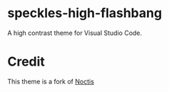# speckles-high-flashbang

A high contrast theme for Visual Studio Code. 

# Credit

This theme is a fork of [Noctis](https://marketplace.visualstudio.com/items?itemName=liviuschera.noctis)

